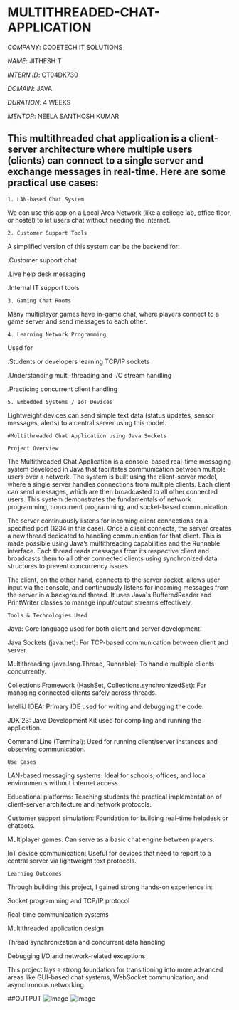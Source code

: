 # MULTITHREADED-CHAT-APPLICATION

*COMPANY*: CODETECH IT SOLUTIONS

*NAME*: JITHESH T

*INTERN ID*: CT04DK730

*DOMAIN*: JAVA

*DURATION*: 4 WEEKS

*MENTOR*: NEELA SANTHOSH KUMAR 

## This multithreaded chat application is a client-server architecture where multiple users (clients) can connect to a single server and exchange messages in real-time. Here are some practical use cases:

    1. LAN-based Chat System
   We can use this app on a Local Area Network (like a college lab, office floor, or hostel) to let users chat without needing the internet.

    2. Customer Support Tools
   A simplified version of this system can be the backend for:

   .Customer support chat

   .Live help desk messaging

   .Internal IT support tools

    3. Gaming Chat Rooms
   Many multiplayer games have in-game chat, where players connect to a game server and send messages to each other.

    4. Learning Network Programming
   Used for

   .Students or developers learning TCP/IP sockets

   .Understanding multi-threading and I/O stream handling

   .Practicing concurrent client handling

    5. Embedded Systems / IoT Devices
   Lightweight devices can send simple text data (status updates, sensor messages, alerts) to a central server using this model.


    #Multithreaded Chat Application using Java Sockets

    Project Overview
   The Multithreaded Chat Application is a console-based real-time messaging system developed in Java that facilitates communication between multiple users over a network. The system is built using the client-server model, where a single server handles connections from multiple clients. Each client can send messages, which are then broadcasted to all other connected users. This system demonstrates the fundamentals of network programming, concurrent programming, and socket-based communication.

   The server continuously listens for incoming client connections on a specified port (1234 in this case). Once a client connects, the server creates a new thread dedicated to handling communication for that client. This is made possible using Java’s multithreading capabilities and the Runnable interface. Each thread reads messages from its respective client and broadcasts them to all other connected clients using synchronized data structures to prevent concurrency issues.

   The client, on the other hand, connects to the server socket, allows user input via the console, and continuously listens for incoming messages from the server in a background thread. It uses Java's BufferedReader and PrintWriter classes to manage input/output streams effectively.

    Tools & Technologies Used
  Java: Core language used for both client and server development.

  Java Sockets (java.net): For TCP-based communication between client and server.

  Multithreading (java.lang.Thread, Runnable): To handle multiple clients concurrently.

  Collections Framework (HashSet, Collections.synchronizedSet): For managing connected clients safely across threads.

  IntelliJ IDEA: Primary IDE used for writing and debugging the code.

  JDK 23: Java Development Kit used for compiling and running the application.

  Command Line (Terminal): Used for running client/server instances and observing communication.

    Use Cases

  LAN-based messaging systems: Ideal for schools, offices, and local environments without internet access.

  Educational platforms: Teaching students the practical implementation of client-server architecture and network protocols.

  Customer support simulation: Foundation for building real-time helpdesk or chatbots.

  Multiplayer games: Can serve as a basic chat engine between players.

  IoT device communication: Useful for devices that need to report to a central server via lightweight text protocols.

    Learning Outcomes

  Through building this project, I gained strong hands-on experience in:

  Socket programming and TCP/IP protocol

  Real-time communication systems

  Multithreaded application design

  Thread synchronization and concurrent data handling

  Debugging I/O and network-related exceptions

  This project lays a strong foundation for transitioning into more advanced areas like GUI-based chat systems, WebSocket communication, and asynchronous networking.


##OUTPUT
![Image](https://github.com/user-attachments/assets/691dc0be-7f8f-4c65-878c-d711af8b035b)
![Image](https://github.com/user-attachments/assets/b427d6a5-3a2b-416e-91c7-db92c1e6f09c)
